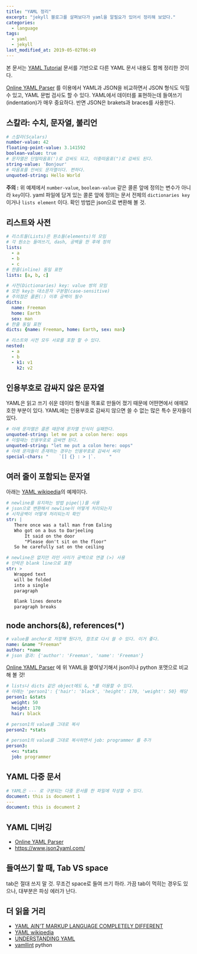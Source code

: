 ```yaml
---
title: "YAML 정리"
excerpt: "jekyll 블로그를 살펴보다가 yaml을 알필요가 있어서 정리해 보았다."
categories:
  - language
tags:
  - yaml
  - jekyll
last_modified_at: 2019-05-02T06:49
---
```




본 문서는  [YAML Tutorial](<https://gettaurus.org/docs/YAMLTutorial/>) 문서를 기반으로 다른 YAML 문서 내용도 함께 정리한 것이다.

[Online YAML Parser](<http://yaml-online-parser.appspot.com/>) 를 이용에서 YAML과 JSON을 비교하면서 JSON 형식도 익힐 수 있고, YAML 문법 검사도 할 수 있다. YAML에서 데이터를 표현하는데 들여쓰기(indentation)가 매우 중요하다. 반면 JSON은 brakets과 braces를 사용한다.

## 스칼라: 수치, 문자열, 불리언

```yaml
# 스칼라(Scalars) 
number-value: 42
floating-point-value: 3.141592
boolean-value: true
# 문자열은 단일따옴표(')로 감싸도 되고, 이중따옴표(")로 감싸도 된다.
string-value: 'Bonjour'
# 따옴표를 안써도 문자열이다. 편하다.
unquoted-string: Hello World
```

**주의 :** 위 예제에서 `number-value`, `boolean-value` 같은 콜론 앞에 정의는 변수가 아니라 `key`이다. yaml 파일에 담겨 있는 콜론 앞에 정의는 문서 전체의 `dictionaries key`이거나 `lists element` 이다. 확인 방법은 json으로 변환해 볼 것.

## 리스트와 사전

```yaml
# 리스트들(Lists)은 원소들(elements)의 모임
# 각 원소는 들여쓰기, dash, 공백을 한 후에 정의
lists:
  - a
  - b
  - c
# 한줄(inline) 동일 표현
lists: [a, b, c]

# 사전(Dictionaries) key: value 쌍의 모임
# 모든 key는 대소문자 구분함(case-sensitive)
# 주의점은 콜론(:) 이후 공백이 필수
dicts:
  name: Freeman
  home: Earth
  sex: man
# 한줄 동일 표현
dicts: {name: Freeman, home: Earth, sex: man}

# 리스트와 사전 모두 서로를 포함 할 수 있다.
nested:
  - a
  - b
  - k1: v1
    k2: v2
```

## 인용부호로 감싸지 않은 문자열

YAML은 읽고 쓰기 쉬운 데이터 형식을 목표로 만들어 졌기 때문에 어떤면에서 애매모호한 부분이 있다. YAML에는 인용부호로 감싸지 않으면 쓸 수 없는 많은 특수 문자들이 있다.

```yaml
# 아래 문자열은 콜론 때문에 문자열 인식이 실패한다.
unquoted-string: let me put a colon here: oops
# 이럴때는 인용부호로 감싸면 된다.
unquoted-string: "let me put a colon here: oops"
# 아래 문자들이 존재하는 경우는 인용부호로 감싸서 써라
special-chars: "    `[] {} : > |`.     "
```

## 여러 줄이 포함되는 문자열

아래는 [YAML wikipedia](<https://en.wikipedia.org/wiki/YAML>)의 예제이다.

```yaml
# newline를 유지하는 방법 pipe(|)를 사용
# json으로 변환해서 newline이 어떻게 처리되는지
# 시작공백이 어떻게 처리되는지 확인
str: |
   There once was a tall man from Ealing
   Who got on a bus to Darjeeling
       It said on the door
       "Please don't sit on the floor"
   So he carefully sat on the ceiling

# newline은 없지만 라인 사이가 공백으로 연결 (>) 사용
# 단락은 blank line으로 표현
str: >
   Wrapped text
   will be folded
   into a single
   paragraph

   Blank lines denote
   paragraph breaks
```

## node anchors(&), references(*)

```yaml
# value를 anchor로 저장해 뒀다가, 참조로 다시 쓸 수 있다. 이거 좋다.
name: &name "Freeman"
author: *name
# json 결과: {'author': 'Freeman', 'name': 'Freeman'}
```

[Online YAML Parser](<http://yaml-online-parser.appspot.com/>) 에 위 YAML을 붙여넣기해서 json이나 python 포맷으로 비교해 볼 것!

```yaml
# lists나 dicts 같은 object에도 &, *를 이용할 수 있다.
# 아래는 'person1': {'hair': 'black', 'height': 170, 'weight': 50} 해당
person1: &stats
  weight: 50
  height: 170
  hair: black

# person1의 value를 그대로 복사
person2: *stats

# person1의 value를 그대로 복사하면서 job: programmer 를 추가
person3:
  <<: *stats
  job: programmer
```

## YAML 다중 문서

```yaml
# YAML은 --- 로 구분되는 다중 문서를 한 파일에 작성할 수 있다.
document: this is document 1
---
document: this is document 2
```

## YAML 디버깅

* [Online YAML Parser](<http://yaml-online-parser.appspot.com/>)
* <https://www.json2yaml.com/>


## 들여쓰기 할 때, Tab VS space

tab은 절대 쓰지 말 것. 무조건 space로 들여 쓰기 하라. 가끔 tab이 먹히는 경우도 있으나, 대부분은 파싱 에러가 난다.

## 더 읽을 거리

* [YAML AIN'T MARKUP LANGUAGE COMPLETELY DIFFERENT](<http://jessenoller.com/blog/2009/04/13/yaml-aint-markup-language-completely-different>)
* [YAML wikipedia](<https://en.wikipedia.org/wiki/YAML>)
* [UNDERSTANDING YAML](<https://docs.saltstack.com/en/latest/topics/yaml/>)
* [yamllint](<https://github.com/adrienverge/yamllint>) python